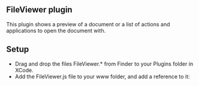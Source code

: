 ## FileViewer plugin

This plugin shows a preview of a document or a list of actions and applications to open the document with.

## Setup

- Drag and drop the files FileViewer.* from Finder to your Plugins folder in XCode.
- Add the FileViewer.js file to your www folder, and add a reference to it: <script type="text/javascript" src="FileViewer.js">
- Add new entry with key FileViewer and value FileViewer to Plugins in Cordova.plist/Cordova.plist

## Usage

A full example can be found in main.js

If you specify a relative path to the doucment, the plugin will look for it in the application bundle.
If you specify an absolute path to the document, the plugin will look for it in the device Documents folder.

    var fileViewer = window.plugins.FileViewer;
  
    fileViewer.preview('path/to/file/in/app/bundle', function(status) {
        console.log('Ok');
    }, function(error) {
        console.log('Error');
    });
  
    fileViewer.open('/path/to/file/in/documents/folder', function(status) {
        console.log('Ok');
    }, function(error) {
        console.log('Error');
    });

